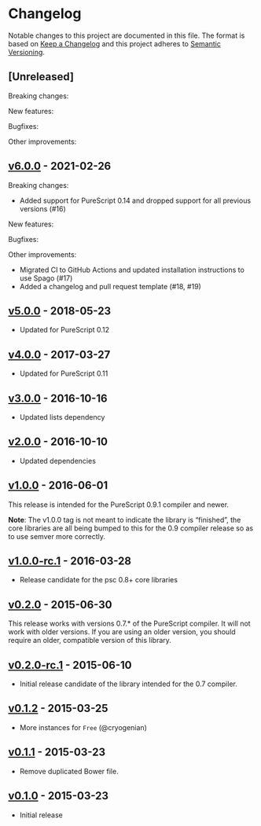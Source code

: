 # Changelog

Notable changes to this project are documented in this file. The format is based on [Keep a Changelog](https://keepachangelog.com/en/1.0.0/) and this project adheres to [Semantic Versioning](https://semver.org/spec/v2.0.0.html).

## [Unreleased]

Breaking changes:

New features:

Bugfixes:

Other improvements:

## [v6.0.0](https://github.com/purescript/purescript-semirings/releases/tag/v6.0.0) - 2021-02-26

Breaking changes:
- Added support for PureScript 0.14 and dropped support for all previous versions (#16)

New features:

Bugfixes:

Other improvements:
- Migrated CI to GitHub Actions and updated installation instructions to use Spago (#17)
- Added a changelog and pull request template (#18, #19)

## [v5.0.0](https://github.com/purescript/purescript-semirings/releases/tag/v5.0.0) - 2018-05-23

- Updated for PureScript 0.12

## [v4.0.0](https://github.com/purescript/purescript-semirings/releases/tag/v4.0.0) - 2017-03-27

- Updated for PureScript 0.11

## [v3.0.0](https://github.com/purescript/purescript-semirings/releases/tag/v3.0.0) - 2016-10-16

- Updated lists dependency

## [v2.0.0](https://github.com/purescript/purescript-semirings/releases/tag/v2.0.0) - 2016-10-10

- Updated dependencies

## [v1.0.0](https://github.com/purescript/purescript-semirings/releases/tag/v1.0.0) - 2016-06-01

This release is intended for the PureScript 0.9.1 compiler and newer.

**Note**: The v1.0.0 tag is not meant to indicate the library is “finished”, the core libraries are all being bumped to this for the 0.9 compiler release so as to use semver more correctly.

## [v1.0.0-rc.1](https://github.com/purescript/purescript-semirings/releases/tag/v1.0.0-rc.1) - 2016-03-28

- Release candidate for the psc 0.8+ core libraries

## [v0.2.0](https://github.com/purescript/purescript-semirings/releases/tag/v0.2.0) - 2015-06-30

This release works with versions 0.7.\* of the PureScript compiler. It will not work with older versions. If you are using an older version, you should require an older, compatible version of this library.

## [v0.2.0-rc.1](https://github.com/purescript/purescript-semirings/releases/tag/v0.2.0-rc.1) - 2015-06-10

- Initial release candidate of the library intended for the 0.7 compiler.

## [v0.1.2](https://github.com/purescript/purescript-semirings/releases/tag/v0.1.2) - 2015-03-25

- More instances for `Free` (@cryogenian)

## [v0.1.1](https://github.com/purescript/purescript-semirings/releases/tag/v0.1.1) - 2015-03-23

- Remove duplicated Bower file.

## [v0.1.0](https://github.com/purescript/purescript-semirings/releases/tag/v0.1.0) - 2015-03-23

- Initial release
